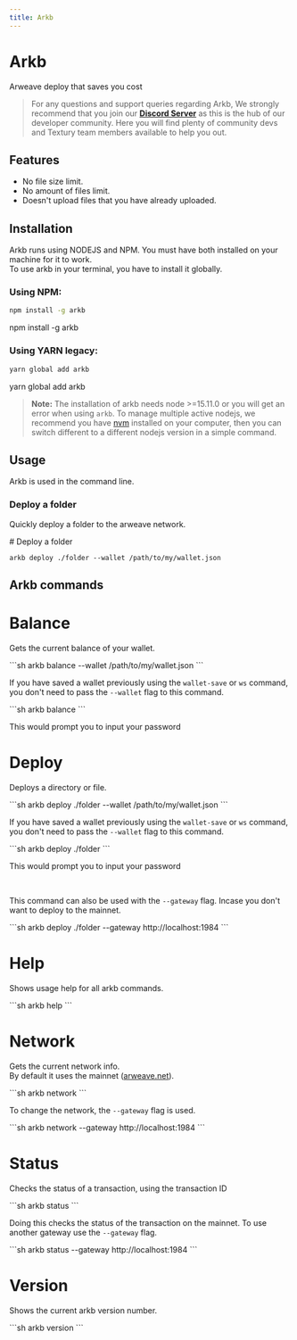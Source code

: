 ```yaml
---
title: Arkb 
---
```


<Block>

# Arkb
Arweave deploy that saves you cost

> For any questions and support queries regarding Arkb, We strongly recommend that you join our __[Discord Server]()__ as this is the hub of our developer community. Here you will find plenty of community devs and Textury team members available to help you out.

</Block>

<Block>

## Features

- No file size limit.
- No amount of files limit.
- Doesn't upload files that you have already uploaded.

</Block>

<Block>

## Installation

Arkb runs using NODEJS and NPM. You must have both installed on your machine for it to work.
<br/>
To use arkb in your terminal, you have to install it globally.

### Using NPM:
  ```sh
  npm install -g arkb
  ```

  <Example>
    npm install -g arkb
  </Example>

### Using YARN legacy:
  ```sh
  yarn global add arkb
  ```

  <Example>
    yarn global add arkb
  </Example>

> __Note:__ The installation of arkb needs node >=15.11.0 or you will get an error when using `arkb`. To manage multiple active nodejs, we recommend you have [nvm](https://github.com/nvm-sh/nvm) installed on your computer, then you can switch different to a different nodejs version in a simple command.

</Block>

<Block>

## Usage

Arkb is used in the command line.

### Deploy a folder

Quickly deploy a folder to the arweave network.

  <Example>
    # Deploy a folder 

    arkb deploy ./folder --wallet /path/to/my/wallet.json

  </Example>

</Block>

<Block>

## Arkb commands
# Balance

Gets the current balance of your wallet.

<Example>
  ```sh
  arkb balance --wallet /path/to/my/wallet.json
  ```

</Example>

If you have saved a wallet previously using the `wallet-save` or `ws` command, you don't need to pass the `--wallet` flag to this command.

<Example>
  ```sh
  arkb balance
  ```

</Example>

This would prompt you to input your password

</Block>

<Block>

# Deploy

Deploys a directory or file.

<Example>
  ```sh
  arkb deploy ./folder --wallet /path/to/my/wallet.json
  ```

</Example>

If you have saved a wallet previously using the `wallet-save` or `ws` command, you don't need to pass the `--wallet` flag to this command.

<Example>
  ```sh
  arkb deploy ./folder 
  ```

</Example>

This would prompt you to input your password

<br/>

This command can also be used with the `--gateway` flag. Incase you don't want to deploy to the mainnet.

<Example>
  ```sh
  arkb deploy ./folder --gateway http://localhost:1984
  ```

</Example>

</Block>

<Block>

# Help

Shows usage help for all arkb commands.

<Example>
  ```sh
  arkb help
  ```

</Example>

</Block>

<Block>

# Network

Gets the current network info.
<br/>
By default it uses the mainnet ([arweave.net](https://arweave.net)).

<Example>
  ```sh
  arkb network
  ```

</Example>

To change the network, the `--gateway` flag is used.

<Example>
  ```sh
  arkb network --gateway http://localhost:1984
  ```

</Example>

</Block>

<Block>

# Status

Checks the status of a transaction, using the transaction ID

<Example>
  ```sh
  arkb status <txid>
  ```

</Example>

Doing this checks the status of the transaction on the mainnet. To use another gateway use the `--gateway` flag.

<Example>
  ```sh
  arkb status <txid> --gateway http://localhost:1984
  ```

</Example>

</Block>

<Block>

# Version

Shows the current arkb version number.

<Example>
  ```sh
  arkb version 
  ```

</Example>

</Block>
